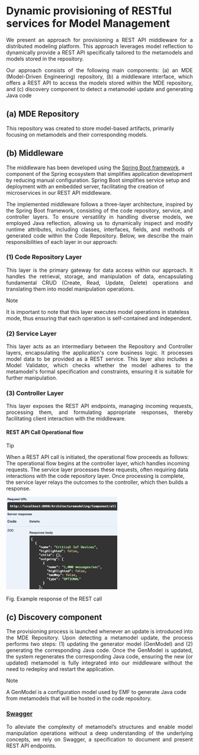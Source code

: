 # Dynamic provisioning of RESTful services for Model Management

<p align="justify">We present an approach for provisioning a REST API middleware for a distributed modeling platform. This approach leverages model reflection to dynamically provide a REST API specifically tailored to the metamodels and models stored in the repository.</p>

<div align="justify">Our approach consists of the following main components: (a) an MDE (Model-Driven Engineering) repository, (b) a middleware interface, which offers a REST API to access the models stored within the MDE repository, and (c) discovery component to detect a metamodel update and generating Java code </div>

## (a) MDE Repository
This repository was created to store model-based artifacts, primarily focusing on metamodels and their corresponding models.

## (b) Middleware
The middleware has been developed using the [Spring Boot framework](https://spring.io/projects/spring-boot), a component of the Spring ecosystem that simplifies application development by reducing manual configuration. Spring Boot simplifies service setup and deployment with an embedded server, facilitating the creation of microservices in our REST API middleware.
<p align="justify">The implemented middleware follows a three-layer architecture, inspired by the Spring Boot framework, consisting of the code repository, service, and controller layers. To ensure versatility in handling diverse models, we employed Java reflection, allowing us to dynamically inspect and modify runtime attributes, including classes, interfaces, fields, and methods of generated code within the Code Repository. Below, we describe the main responsibilities of each layer in our approach:</p>

### (1) Code Repository Layer
<p align="justify">This layer is the primary gateway for data access within our approach. It handles the retrieval, storage, and manipulation of data, encapsulating fundamental CRUD (Create, Read, Update, Delete) operations and translating them into model manipulation operations.</p>

> [!NOTE]
> It is important to note that this layer executes model operations in stateless mode, thus ensuring that each operation is self-contained and independent.

### (2) Service Layer
<p align="justify">This layer acts as an intermediary between the Repository and Controller layers, encapsulating the application's core business logic. It processes model data to be provided as a REST service. This layer also includes a Model Validator, which checks whether the model adheres to the metamodel's formal specification and constraints, ensuring it is suitable for further manipulation.</p>

### (3) Controller Layer
<p align="justify">This layer exposes the REST API endpoints, managing incoming requests, processing them, and formulating appropriate responses, thereby facilitating client interaction with the middleware.</p>

#### REST API Call Operational flow
> [!TIP]
> When a REST API call is initiated, the operational flow proceeds as follows: The operational flow begins at the controller layer, which handles incoming requests. The service layer processes these requests, often requiring data interactions with the code repository layer. Once processing is complete, the service layer relays the outcomes to the controller, which then builds a response.

<img src="https://github.com/tuadiel6/DynamicEMF-REST-API/blob/main/Figures/REST%20Call.png" width="300" height="250"/>
<p align="left"> Fig. Example response of the REST call</p>


## (c) Discovery component
<p align="justify">The provisioning process is launched whenever an update is introduced into the MDE Repository. Upon detecting a metamodel update, the process performs two steps: (1) updating the generator model (GenModel) and (2) generating the corresponding Java code. Once the GenModel is updated, the system regenerates the corresponding Java code, ensuring the new (or updated) metamodel is fully integrated into our middleware without the need to redeploy and restart the application.</p>

> [!NOTE]
> A GenModel is a configuration model used by EMF to generate Java code from metamodels that will be hosted in the code repository.

### [Swagger](https://swagger.io/)
<p align="justify">To alleviate the complexity of metamodel’s structures and enable model manipulation operations without a deep understanding of the underlying concepts, we rely on Swagger, a specification to document and present REST API endpoints.</p>
